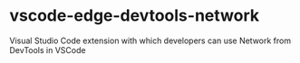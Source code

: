 # vscode-edge-devtools-network
Visual Studio Code extension with which developers can use Network from DevTools in VSCode
